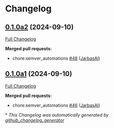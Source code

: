 # Changelog

## [0.1.0a2](https://github.com/OpenVoiceOS/ovos-gui/tree/0.1.0a2) (2024-09-10)

[Full Changelog](https://github.com/OpenVoiceOS/ovos-gui/compare/0.1.0a1...0.1.0a2)

**Merged pull requests:**

- chore:semver\_automations [\#48](https://github.com/OpenVoiceOS/ovos-gui/pull/48) ([JarbasAl](https://github.com/JarbasAl))

## [0.1.0a1](https://github.com/OpenVoiceOS/ovos-gui/tree/0.1.0a1) (2024-09-10)

[Full Changelog](https://github.com/OpenVoiceOS/ovos-gui/compare/0.1.0...0.1.0a1)

**Merged pull requests:**

- chore:semver\_automations [\#46](https://github.com/OpenVoiceOS/ovos-gui/pull/46) ([JarbasAl](https://github.com/JarbasAl))



\* *This Changelog was automatically generated by [github_changelog_generator](https://github.com/github-changelog-generator/github-changelog-generator)*
